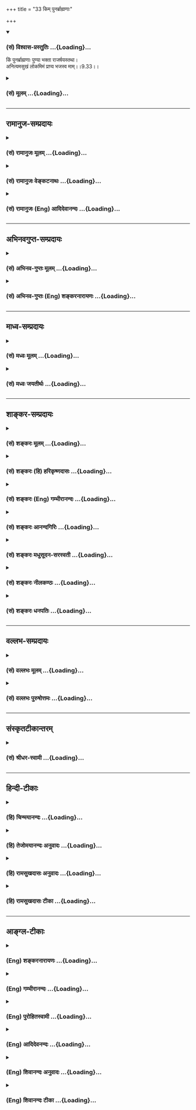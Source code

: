 +++
title = "33 किम् पुनर्ब्राह्मणाः"

+++
<div class="js_include" newlevelforh1="3" title="(सं) विश्वास-प्रस्तुतिः" unfilled url="/purANam/mahAbhAratam/06-bhIShma-parva/02-bhagavad-gItA-parva/saMskRtam/vishvAsa-prastutiH/09_rAja-vidyA-rAja-guhy/33_kim_punarbrAhmaNA.md">
<details open><summary><h3>(सं) विश्वास-प्रस्तुतिः ...{Loading}...</h3></summary>

किं पुनर्ब्राह्मणाः पुण्या भक्ता राजर्षयस्तथा।  
अनित्यमसुखं लोकमिमं प्राप्य भजस्व माम्।।9.33।।
</details>
</div>
<div class="js_include collapsed" newlevelforh1="3" title="(सं) मूलम्" unfilled url="/purANam/mahAbhAratam/06-bhIShma-parva/02-bhagavad-gItA-parva/saMskRtam/mUlam/09_rAja-vidyA-rAja-guhy/33_kim_punarbrAhmaNA.md">
<details><summary><h3>(सं) मूलम् ...{Loading}...</h3></summary>

किं पुनर्ब्राह्मणाः पुण्या भक्ता राजर्षयस्तथा।  
अनित्यमसुखं लोकमिमं प्राप्य भजस्व माम्।।9.33।।
</details>
</div>


_________________
## रामानुज-सम्प्रदायः
<div class="js_include collapsed" newlevelforh1="3" title="(सं) रामानुजः मूलम्" unfilled url="/purANam/mahAbhAratam/06-bhIShma-parva/02-bhagavad-gItA-parva/saMskRtam/rAmAnujaH/mUlam/09_rAja-vidyA-rAja-guhy/33_kim_punarbrAhmaNA.md">
<details><summary><h3>(सं) रामानुजः मूलम् ...{Loading}...</h3></summary>

।।9.33।।**किं पुनः** पुण्ययोनयो **ब्राह्मणाः राजर्षयः** च मद्भक्तिम्
आश्रिताः। अतः त्वं राजर्षिः अस्थिरं तापत्रयाभिहततया **असुखं च इमं लोकं
प्राप्य** वर्तमानो **मां भजस्व। भक्तिस्वरूपम् आह --**

</details>
</div>
<div class="js_include collapsed" newlevelforh1="3" title="(सं) रामानुजः वेङ्कटनाथः" unfilled url="/purANam/mahAbhAratam/06-bhIShma-parva/02-bhagavad-gItA-parva/saMskRtam/rAmAnujaH/venkaTanAthaH/09_rAja-vidyA-rAja-guhy/33_kim_punarbrAhmaNA.md">
<details><summary><h3>(सं) रामानुजः वेङ्कटनाथः ...{Loading}...</h3></summary>

।। 9.33अपिचेत्सुदुराचारः \[9।30\] इत्यागन्तुकपापोक्तिः अथ जन्मत एव
पापिष्ठानां जात्याद्यपकर्षेऽपि स्वसमाश्रयणमात्रेण फलसिद्धिं
प्राक्प्रस्तुतां प्रपञ्च्य तत एव जात्याद्युत्कर्षे भक्तिपौष्कल्ये च
कैमुतिकन्यायमुक्त्वा जात्यादिभिरुत्कृष्टस्त्वं फले निस्सन्देह
उपायमातिष्ठेत्युच्यते -- मां हि इत्यादिश्लोकद्वयेन। स्त्रीवैश्यशूद्राणां
परगतिविरोधितया शङ्किताकारानुवादार्थः पापयोनिशब्दः। तत्र ये पापयोनयोऽपि
स्युरित्यन्वयः। त्रैवर्णिकस्य विद्यादिमतोऽपि वैश्यस्य शूद्रादिभिः सह
पापयोनित्वेन परिगणनं सत्त्रानधिकारित्वात्। ऋत्विज एव हि सर्वे सत्त्रेषु
यजमानाः; आर्त्विज्यं च ब्राह्मणस्य; स च सत्त्राधिकाररूप उत्कर्षः
तस्माद्वाजपेययाज्यार्त्विजीनः इति क्षत्रियस्यापि श्रुतः।
पापयोनिशब्दप्रतिशिरस्त्वात्पुण्यशब्दोऽत्र पुण्ययोनित्वपरः प्रदर्शितः। किं
पुनः इत्यादिकैमुतिकन्यायादनायासत्ववचनम्। राजर्षिप्रदर्शनमर्जुनस्य
फलसिद्धिप्रतिपादनार्थमित्यभिप्रायेणाहअतस्त्वमिति। राजर्षिशब्देन
सामर्थ्यं व्यञ्जितम्अस्थिरमित्यादिना त्वर्थित्वम्।
अनित्यशब्दस्यसततविक्रिया इत्युक्तप्रकारेण
क्षरणस्वभावविषयत्वज्ञापनायास्थिरशब्दः। असुखशब्दस्यात्र पर्युदासवृत्त्या
दुःखपरतां सांसारिकसुखस्यापि दुःखकोटिनिवेशात् सुखराहित्यपरत्वं
चाभिप्रेत्याहतापत्रयेति। इमम् इत्यनेन अतिक्षुद्रत्वं निर्दिष्टम्। प्राप्य
इत्यस्यानुवादरूपताज्ञापनायप्राप्य वर्तमान इत्युक्तम्।
एवमनित्यत्वासुखत्वक्षुद्रत्वानुदर्शनाद्भजनवैमुख्यनिवृत्तिर्भवतीत्यभिप्रायः।  
  

</details>
</div>
<div class="js_include collapsed" newlevelforh1="3" title="(सं) रामानुजः (Eng) आदिदेवानन्दः" unfilled url="/purANam/mahAbhAratam/06-bhIShma-parva/02-bhagavad-gItA-parva/saMskRtam/rAmAnujaH/english/AdidevAnandaH/09_rAja-vidyA-rAja-guhy/33_kim_punarbrAhmaNA.md">
<details><summary><h3>(सं) रामानुजः (Eng) आदिदेवानन्दः ...{Loading}...</h3></summary>

9.32 - 9.33 Women, Vaisyas and Sudras, and even those who are of sinful
birth, can attain the supreme state by taking refuge in Me. How much
more then the well-born Brahmanas and royal sages who are devoted to me!
Therefore, roayl sage that you are, do worship Me, as you have come to
this transient and joyless world stricken by the threefold afflictions.
Sri Krsna now describes the nature of Bhakti:

</details>
</div>


_________________
## अभिनवगुप्त-सम्प्रदायः
<div class="js_include collapsed" newlevelforh1="3" title="(सं) अभिनव-गुप्तः मूलम्" unfilled url="/purANam/mahAbhAratam/06-bhIShma-parva/02-bhagavad-gItA-parva/saMskRtam/abhinava-guptaH/mUlam/09_rAja-vidyA-rAja-guhy/33_kim_punarbrAhmaNA.md">
<details><summary><h3>(सं) अभिनव-गुप्तः मूलम् ...{Loading}...</h3></summary>

।।9.32 -- 9.34।। मां हि इत्यादि मत्परायण इत्यन्तम्। पापयोनयः
पशुपक्षिसरीसृपादयः। स्त्रिय इति अज्ञाः। वैश्या इति
कृष्यादिकर्मान्तररताः। शूद्रा इति कार्त्स्येन वैदिकक्रियानधिकृताः
परतन्त्रवृत्तयश्च। तेऽपि मदाश्रिता मामेव यजन्ते। गजेन्द्रमोक्षणादीनि
चरितानि हि परमकारुणिकस्य भगवतः सहस्रशः श्रूयन्ते। किमङ्ग
पुनरेतद्विपरीतवृत्तयः। केचिदाक्षते -- द्विजराजन्यप्रशंसापरमेतद्वाक्यम्; न
तु स्त्र्यादिषु अपवर्गप्राप्तितात्पर्येण इति। ते हि भगवतः
सर्वानुग्राहिकां शक्तिं मितविषयतया खण्डयन्तः तथा परमेश्वरस्य
परमकृपालुत्वमसहमानाः +++(S omits तथा -- मसहमानाः)+++ न मे द्वेष्योऽस्ति न
प्रियः ; अपि चेत्सुदुराचारः इत्यादीन्यन्यानि
चैवंप्रकारस्फुटार्थप्रतिपादकानि वाक्यानि विरोधयन्तः
निरतिशययुक्तिप्रपञ्चसाधिताद्वैतभगवत्तत्त्वे +++(S;;N भगवत्तत्त्वम्)+++
भेदलिङ्गं +++(S; भेदभङ्गम् N भेदभङ्ग -- )+++ बलादेवानयन्तः अन्यांश्च
आगमविरोधानचेतयमानाः कथमिदं कथमिदम् इति पर्यनुयोज्यमाना +++(;N
पर्यनुयुज्यमानः)+++ यदि; परम् अन्तर्गर्भीकृतजात्यादिमहाग्रहाविष्टान्तः +++(; N
-- ग्रहगृहीताविष्टान्तः -- )+++ करणाः
मात्सर्यावहित्थालज्जाचिह्नीकृतवाङ्मुखदृष्टयः समग्रस्य जनस्य
असत्प्रलापिनः इति हास्यरसविषयभावमात्मनि +++(S omits -- विषय -- )+++ आरोपयन्ति।
यत्पूर्वैव व्याख्या सर्वस्य करोति शिवम् इति।

</details>
</div>
<div class="js_include collapsed" newlevelforh1="3" title="(सं) अभिनव-गुप्तः (Eng) शङ्करनारायणः" unfilled url="/purANam/mahAbhAratam/06-bhIShma-parva/02-bhagavad-gItA-parva/saMskRtam/abhinava-guptaH/english/shankaranArAyaNaH/09_rAja-vidyA-rAja-guhy/33_kim_punarbrAhmaNA.md">
<details><summary><h3>(सं) अभिनव-गुप्तः (Eng) शङ्करनारायणः ...{Loading}...</h3></summary>

9.32 See Comment under 9.34

</details>
</div>


_________________
## माध्व-सम्प्रदायः
<div class="js_include collapsed" newlevelforh1="3" title="(सं) मध्वः मूलम्" unfilled url="/purANam/mahAbhAratam/06-bhIShma-parva/02-bhagavad-gItA-parva/saMskRtam/madhvaH/mUlam/09_rAja-vidyA-rAja-guhy/33_kim_punarbrAhmaNA.md">
<details><summary><h3>(सं) मध्वः मूलम् ...{Loading}...</h3></summary>

।।9.33।। Sri Madhvacharya did not comment on this sloka.,

</details>
</div>
<div class="js_include collapsed" newlevelforh1="3" title="(सं) मध्वः जयतीर्थः" unfilled url="/purANam/mahAbhAratam/06-bhIShma-parva/02-bhagavad-gItA-parva/saMskRtam/madhvaH/jayatIrthaH/09_rAja-vidyA-rAja-guhy/33_kim_punarbrAhmaNA.md">
<details><summary><h3>(सं) मध्वः जयतीर्थः ...{Loading}...</h3></summary>

।।9.33।। Sri Jayatirtha did not comment on this sloka.  
  

</details>
</div>


_________________
## शाङ्कर-सम्प्रदायः
<div class="js_include collapsed" newlevelforh1="3" title="(सं) शङ्करः मूलम्" unfilled url="/purANam/mahAbhAratam/06-bhIShma-parva/02-bhagavad-gItA-parva/saMskRtam/shankaraH/mUlam/09_rAja-vidyA-rAja-guhy/33_kim_punarbrAhmaNA.md">
<details><summary><h3>(सं) शङ्करः मूलम् ...{Loading}...</h3></summary>

।।9.33।। --,**किं पुनः ब्राह्मणाः पुण्याः** पुण्ययोनयः **भक्ताः राजर्षयः
तथा** राजानश्च ते ऋषयश्च इति राजर्षयः। यतः एवम्; अतः **अनित्यं**
क्षणभङ्गुरम् **असुखं** च सुखवर्जितम् **इमं लोकं** मनुष्यलोकं **प्राप्य**
पुरुषार्थसाधनं दुर्लभं मनुष्यत्वं लब्ध्वा **भजस्व** सेवस्व
**माम्**।। कथम् --,

</details>
</div>
<div class="js_include collapsed" newlevelforh1="3" title="(सं) शङ्करः (हि) हरिकृष्णदासः" unfilled url="/purANam/mahAbhAratam/06-bhIShma-parva/02-bhagavad-gItA-parva/saMskRtam/shankaraH/hindI/harikRShNadAsaH/09_rAja-vidyA-rAja-guhy/33_kim_punarbrAhmaNA.md">
<details><summary><h3>(सं) शङ्करः (हि) हरिकृष्णदासः ...{Loading}...</h3></summary>

।।9.33।। फिर जो पुण्ययोनि ब्राह्मण और राजर्षि भक्त हैं उनका तो कहना ही
क्या है जो राजा भी हों और ऋषि भी हों; वे राजर्षि कहलाते हैं। क्योंकि यह
बात है; इसलिये इस अनित्य; क्षणभङ्गुर और सुखरहित मनुष्यलोकको पाकर अर्थात्
परम पुरुषार्थके साधनरूप दुर्लभ मनुष्यशरीरको पाकर मुझ ईश्वरका ही भजन कर
-- मेरी ही सेवा कर।

</details>
</div>
<div class="js_include collapsed" newlevelforh1="3" title="(सं) शङ्करः (Eng) गम्भीरानन्दः" unfilled url="/purANam/mahAbhAratam/06-bhIShma-parva/02-bhagavad-gItA-parva/saMskRtam/shankaraH/english/gambhIrAnandaH/09_rAja-vidyA-rAja-guhy/33_kim_punarbrAhmaNA.md">
<details><summary><h3>(सं) शङ्करः (Eng) गम्भीरानन्दः ...{Loading}...</h3></summary>

9.33 Kim punah, what to speak of; the punyah brahmanah, holy Bramanas,
of sacred birth; tatha, as also; of the bhaktah, devout; rajarsayah,
kind-sages-those who are kings and, at the same time, sages! Since this
is so, therefore, prapya, having come; imam, to this; anityam,
ephemeral, ever changeful; and asukham, miserable, unhappy; lokam,
world, the human world-having attained this human life which is a means
to Liberation; bhajasva, do you worship, devoted yourself; mam to Me.
How;

</details>
</div>
<div class="js_include collapsed" newlevelforh1="3" title="(सं) शङ्करः आनन्दगिरिः" unfilled url="/purANam/mahAbhAratam/06-bhIShma-parva/02-bhagavad-gItA-parva/saMskRtam/shankaraH/AnandagiriH/09_rAja-vidyA-rAja-guhy/33_kim_punarbrAhmaNA.md">
<details><summary><h3>(सं) शङ्करः आनन्दगिरिः ...{Loading}...</h3></summary>

।।9.33।। यदि पापयोनिः पापाचारश्च त्वद्भक्त्या परां गतिं गच्छति तर्हि
किमुत्तमजातिनिमित्तेन संन्यासादिना किं वा सद्वृत्तेनेत्याशङ्क्याह --
**किं पुनरिति।** उत्तमजातिमतां ब्राह्मणादीनामतिशयेन परा गतिर्यतो
लभ्यतेऽतो भगवद्भजनं तैरेकान्तेन विधातव्यमित्याह -- **यत इति।**
मनुष्यदेहातिरिक्तेषु पश्वादिदेहेषु भगवद्भजनयोग्यताभावात्प्राप्ते
मनुष्यत्वे तद्भजने प्रयतितव्यमित्याह -- **दुर्लभमिति।**

</details>
</div>
<div class="js_include collapsed" newlevelforh1="3" title="(सं) शङ्करः मधुसूदन-सरस्वती" unfilled url="/purANam/mahAbhAratam/06-bhIShma-parva/02-bhagavad-gItA-parva/saMskRtam/shankaraH/madhusUdana-sarasvatI/09_rAja-vidyA-rAja-guhy/33_kim_punarbrAhmaNA.md">
<details><summary><h3>(सं) शङ्करः मधुसूदन-सरस्वती ...{Loading}...</h3></summary>

।।9.33।। एवं चेत् -- पुण्याः सदाचारा उत्तमयोनयश्च ब्राह्मणास्तथा राजर्षयः
सूक्ष्मवस्तुविवेकिनः क्षत्रिया मम भक्ताः परां गतिं यान्तीति किं
पुनर्वाच्यम्। अत्र कस्यचिदपि संदेहाभावादित्यर्थः। यतो मद्भक्तेरीदृशो
महिमा अतो महता प्रयत्नेनेमं लोकं सर्वपुरुषार्थसाधनयोग्यमतिदुर्लभं च
मनुष्यदेहमनित्यमाशुविनाशिनमसुखं गर्भवासाद्यनेकदुःखबहुलं लब्ध्वा यावदयं न
नश्यति तावदतिशीघ्रमेव भजस्व मां शरणमाश्रयस्व। अनित्यत्वादसुखत्वाच्चास्य
विलम्बं सुखार्थमुद्यमं च मा कार्षींस्त्वं च राजर्षिरतो मद्भजनेनात्मानं
सफलं कुरु। अन्यथा ह्येतादृशं जन्म निष्फलमेव ते स्यादित्यर्थः।

</details>
</div>
<div class="js_include collapsed" newlevelforh1="3" title="(सं) शङ्करः नीलकण्ठः" unfilled url="/purANam/mahAbhAratam/06-bhIShma-parva/02-bhagavad-gItA-parva/saMskRtam/shankaraH/nIlakaNThaH/09_rAja-vidyA-rAja-guhy/33_kim_punarbrAhmaNA.md">
<details><summary><h3>(सं) शङ्करः नीलकण्ठः ...{Loading}...</h3></summary>

।।9.33।। ब्राह्मणादयः पुनः पुण्याः मदाश्रयेण परां गतिं यान्तीत्यत्र किं
चित्रम्। अतस्त्वमिमं मर्त्यलोकं अनित्यं नश्वरं असुखं सुखलेशहीनं प्राप्य
मां परमात्मानं भजस्व। लोकान्तरे भजनं न भविष्यतीत्यर्थः। तथा च श्रुतिःइह
चेदवेदीदथ सत्यमस्ति न चेदिहावेदीन्महती विनष्टिः इति।

</details>
</div>
<div class="js_include collapsed" newlevelforh1="3" title="(सं) शङ्करः धनपतिः" unfilled url="/purANam/mahAbhAratam/06-bhIShma-parva/02-bhagavad-gItA-parva/saMskRtam/shankaraH/dhanapatiH/09_rAja-vidyA-rAja-guhy/33_kim_punarbrAhmaNA.md">
<details><summary><h3>(सं) शङ्करः धनपतिः ...{Loading}...</h3></summary>

।।9.33।। किं पुनर्ब्राह्मणाः पुण्याः पुण्ययोनयः शमादिसंपन्नाः तथा
पुण्ययोनयो राजानश्च ते ऋषयः सूक्ष्मदर्शिनो मद्भक्ताः क्षत्रियाः मां
व्यपाश्रित्य परां गतिं यान्तीति किंमु वक्तव्यमित्यर्थः। यस्मान्मद्भजनमेव
परमपुरुषार्थसाधनं अतोऽनित्यमसुखमिमं मनुष्यलोकं पुरुषार्थसाधनं प्राप्य
मां वासुदेवं परमात्मानं भजस्व। अनित्यमित्यनेन कालान्तरे त्वद्भजनं
करिष्यामीति वारितम्। सुखवर्जितमिति तद्धननेन सुखत्यागो भविष्यतीति।
इममित्यनेन राजर्षिदेहं मत्संनिधियोग्यमतिदुर्लभमित्युक्तम्।

</details>
</div>


_________________
## वल्लभ-सम्प्रदायः
<div class="js_include collapsed" newlevelforh1="3" title="(सं) वल्लभः मूलम्" unfilled url="/purANam/mahAbhAratam/06-bhIShma-parva/02-bhagavad-gItA-parva/saMskRtam/vallabhaH/mUlam/09_rAja-vidyA-rAja-guhy/33_kim_punarbrAhmaNA.md">
<details><summary><h3>(सं) वल्लभः मूलम् ...{Loading}...</h3></summary>

।।9.33।। यदैवं निस्साधना अधिकारसम्भावनाया अविषया अप्येते परां गतिं यान्ति
तदा किं पुनर्वक्तव्यं वेदोक्तसाधनवत्तया पुण्याः ब्राह्मणाः राजर्षय
उत्तमक्षत्ति्रयाश्च परां गतिं यान्तीति परमुत्तमयोनीनां सकलसाधनवतां
ब्राह्मणादीनां मदाश्रयभक्तावुत्तमाधिकार एव विरोधी जायत इति वैमुख्यकारकः
अहम्भावेन विप्रमाथुराणामिव ते तथा न भजन्तो दृश्यन्ते भजन्तस्तु विरला
नारदश्रुतदेवसुदासबहुलाश्वादय इति निगूढाशयेन पुष्टिपुरुषोत्तमेन पार्थे
भजनं स्वधर्मवद्विहितमित्युपदिश्यते। मां भजस्व इति पुरुषोत्तमैकभजनं विहितं
स्वधर्मत्वात्;यो यदंशः स तं भजेत् इति विधानवाक्यात्सर्वदा सर्वभावेन
भजनीयो व्रजाधिपः। स्वस्यायमेव धर्मो हि नान्यः क्वापि कदाचन
इत्याचार्योक्तेश्च। तदेव वैराग्यपूर्वकं द्रढयति -- अनित्यमिति। इमं लोकं
देहं वाऽनित्यं विनश्वरमसुखं च प्राप्य प्रकर्षेण सर्वकार्यसाधकमवगत्य
भजस्व भजनगर्भितं स्वधर्मं कुर्विति भावः।

</details>
</div>
<div class="js_include collapsed" newlevelforh1="3" title="(सं) वल्लभः पुरुषोत्तमः" unfilled url="/purANam/mahAbhAratam/06-bhIShma-parva/02-bhagavad-gItA-parva/saMskRtam/vallabhaH/puruShottamaH/09_rAja-vidyA-rAja-guhy/33_kim_punarbrAhmaNA.md">
<details><summary><h3>(सं) वल्लभः पुरुषोत्तमः ...{Loading}...</h3></summary>

  
  
।।9.33।। यत्र हीनाधिकारिणः परमां गतिं प्राप्नुवन्ति; तत्रोत्तमाधिकारिणां
किं वक्तव्यं इत्याह -- किं पुनरिति। पुण्याः वेदोक्तमत्स्वरूपज्ञानार्थं
पूर्वं **वेदाध्ययनकारिणा** ब्राह्मणाः; तथा पुण्यधर्मादिकरणेन
प्रजापतिपालकाः राजर्षयः राजानः क्षत्ति्रया भूत्वा ऋषयः ब्रह्मकर्मनिष्ठा
उत्तमाधिकारिणो भक्ताः सन्तः परां गतिं प्राप्नुवन्तीति किं
पुनर्वक्तव्यम्। तेषां तु साक्षाद्भजनौपयिकत्वमेव भवतीति भावः। एतेन
उत्तमाधिकारिणां तु भवत्येव यत्र हीनाधिकारिणामपि भवतीत्यनेनअधिकं
तत्रानुप्रविष्टं; न तु तद्धानिः इत्ययं न्यायः
प्रदर्शितः। ,एतेनोत्तमानामेतदभावे हीनत्वमेवेति व्यञ्जितम्। यत
उत्तमाधिकारिणामावश्यकमतस्तव क्षत्ति्रयत्वात् स्वधर्मनिष्ठत्वात्
भक्तपुत्रत्वाच्चोत्तमाधिकारित्वेनावश्यं कर्त्तव्यमित्याह -- अनित्यमिति।
इमं लोकमधिकरणं देहं प्राप्य अनित्यं असुखं संसारं त्यक्त्वा ज्ञात्वा वेति
शेषः मां भजस्व।  
  

</details>
</div>


_________________
## संस्कृतटीकान्तरम्
<div class="js_include collapsed" newlevelforh1="3" title="(सं) श्रीधर-स्वामी" unfilled url="/purANam/mahAbhAratam/06-bhIShma-parva/02-bhagavad-gItA-parva/saMskRtam/shrIdhara-svAmI/09_rAja-vidyA-rAja-guhy/33_kim_punarbrAhmaNA.md">
<details><summary><h3>(सं) श्रीधर-स्वामी ...{Loading}...</h3></summary>

।।9.33।। यदेवं तदा सत्कुलाः सदाचाराश्च मद्भक्ताः परां गतिं यान्तीति किं
वक्तव्यमित्याह **-- किमिति।** पुण्याः सुकृतिनो ब्राह्मणाः। तथा राजानश्च
ते ऋषयश्च क्षत्रियाः। एवंभूताः परां गतिं यान्तीति किं वक्तव्यमित्यर्थः।
अतस्त्वमिमं राजर्षिरूपं लोकं देहं प्राप्य लब्ध्वा मां भजस्व। किंच
अनित्यमध्रुवमसुखं सुखरहितमिमं मर्त्यलोकं
प्राप्यानित्यत्वाद्विलम्बमकुर्वन्; असुखत्वाच्च सुखार्थोद्यमं हित्वा
मामेव भजस्वेत्यर्थः।

</details>
</div>


_________________
## हिन्दी-टीकाः
<div class="js_include collapsed" newlevelforh1="3" title="(हि) चिन्मयानन्दः" unfilled url="/purANam/mahAbhAratam/06-bhIShma-parva/02-bhagavad-gItA-parva/hindI/chinmayAnandaH/09_rAja-vidyA-rAja-guhy/33_kim_punarbrAhmaNA.md">
<details><summary><h3>(हि) चिन्मयानन्दः ...{Loading}...</h3></summary>

।।9.33।। यदि पूर्व श्लोक में वर्णित गुणहीन और साधनहीन लोग भी भक्ति के
द्वारा ईश्वर को प्राप्त हो सकते हैं; तो फिर साधन सम्पन्न व्यक्तियों के
लिए परमार्थ की प्राप्ति कितनी सरल होगी; यह कहने की आवश्यकता नहीं है। ये
साधनसम्पन्न लोग हैं ब्राह्मण अर्थात् शुद्धान्तकरण का व्यक्ति; तथा राजा
माने उदार हृदय और दूर दृष्टि का बुद्धिमान व्यक्ति। जिस राजा ने
बुद्धिमत्तापूर्वक अपनी राजसत्ता एवं धनवैभव का उपयोग किया हो; वह
आत्मानुसंधान के द्वारा वास्तविक शान्ति का अनुभव प्राप्त करता है। ऐसे
राजा को ही राजर्षि कहते हैं। सब प्रकार के सम्भावित बुद्धि और हृदय के
लोगों का वर्णन करके; और आत्मज्ञान के लिए सबको उपयुक्त साधना का विधान
करने के पश्चात्; अब; भगवान् इस प्रकरण का उपसंहार करते हुए कहते हैं; इस
अनित्य और सुखरहित लोक को प्राप्त करके अब तुम मेरा भजन करो। अर्जुन के
निमित्त दिया गया उपदेश हम सबके लिए ही है क्योंकि यदि श्रीकृष्ण आत्मा का
प्रतिनिधित्व करते हैं; तो अर्जुन उस मनुष्य का प्रतिनिधि है; जो जीवन
संघर्षों की चुनौतियों का सामना करने में अपने आप को असमर्थ पाता है। असंख्य
विषय; इन्द्रियाँ और मन के भाव इनसे युक्त जगत् में ही हमें जीवन जीना होता
है। ये तीनों ही सदा बदलते रहते हैं। स्वाभाविक ही; इन्द्रियों के द्वारा
विषयोपभोग का सुख अनित्य ही होगा। और दो सुखों के बीच का अन्तराल केवल
दुखपूर्ण ही होगा। आशावाद का जो विधेयात्मक और शक्तिप्रद ज्ञान गीता सिखाती
है; उसी स्वर में; भगवान् श्रीकृष्ण यहाँ कहते हैं कि यह जगत् केवल दुख का
गर्त या निराशा की खाई या एक सुखरहित क्षेत्र है। भगवान् श्रीकृष्ण अर्जुन
को उपदेश देते हैं कि इस अनित्य और सुखरहित लोक को प्राप्त होकर अब उसको
नित्य और आनन्दस्वरूप आत्मा की पूजा में प्रवृत्त होना चाहिए। इस साधना में
अर्जुन को प्रोत्साहित करने के लिए भगवान् ने यह कहा है कि गुणहीन लोगों के
विपरीत जिस व्यक्ति में ब्राह्मण और राजर्षि के गुण होते हैं; उसके लिए
सफलता सरल और निश्चित होती है। इसलिए भक्तिपूर्वक मेरी पूजा करो। हे मेरे
प्रभु जब मुझे युद्धभूमि में शत्रुओं का सामना करना हो; तब मैं आपकी पूजा
किस प्रकार कर सकता हूँ इस पर भगवान् कहते हैं --

</details>
</div>
<div class="js_include collapsed" newlevelforh1="3" title="(हि) तेजोमयानन्दः अनुवादः" unfilled url="/purANam/mahAbhAratam/06-bhIShma-parva/02-bhagavad-gItA-parva/hindI/tejomayAnandaH/anuvAdaH/09_rAja-vidyA-rAja-guhy/33_kim_punarbrAhmaNA.md">
<details><summary><h3>(हि) तेजोमयानन्दः अनुवादः ...{Loading}...</h3></summary>

।।9.33।। फिर क्या कहना है कि पुण्यशील ब्राह्मण और राजर्षि भक्तजन (परम
गति को प्राप्त होते हैं); (इसलिए) इस अनित्य और सुखरहित लोक को प्राप्त
होकर (अब) तुम भक्तिपूर्वक मेरी ही पूजा करो।।

</details>
</div>
<div class="js_include collapsed" newlevelforh1="3" title="(हि) रामसुखदासः अनुवादः" unfilled url="/purANam/mahAbhAratam/06-bhIShma-parva/02-bhagavad-gItA-parva/hindI/rAmasukhadAsaH/anuvAdaH/09_rAja-vidyA-rAja-guhy/33_kim_punarbrAhmaNA.md">
<details><summary><h3>(हि) रामसुखदासः अनुवादः ...{Loading}...</h3></summary>

।।9.33।। जो पवित्र आचरणवाले ब्राह्मण और ऋषिस्वरूप क्षत्रिय भगवान् के
भक्त हों, वे परमगतिको प्राप्त हो जायँ, इसमें तो कहना ही क्या है। इसलिये
इस अनित्य और सुखरहित शरीरको प्राप्त करके तू मेरा भजन कर।

</details>
</div>
<div class="js_include collapsed" newlevelforh1="3" title="(हि) रामसुखदासः टीका" unfilled url="/purANam/mahAbhAratam/06-bhIShma-parva/02-bhagavad-gItA-parva/hindI/rAmasukhadAsaH/TIkA/09_rAja-vidyA-rAja-guhy/33_kim_punarbrAhmaNA.md">
<details><summary><h3>(हि) रामसुखदासः टीका ...{Loading}...</h3></summary>

।।9.33।।***व्याख्या--*'किं पुनर्ब्राह्मणाः पुण्या भक्ता (टिप्पणी प₀
528) राजर्षय स्तथा'--** जब वर्तमानमें पाप करनेवाला साङ्गोपाङ्ग दुराचारी
और पूर्वजन्मके पापोंके कारण नीच योनियोंमें जन्म लेनेवाले प्राणी तथा
स्त्रियाँ, वैश्य और शूद्र--ये सभी मेरे शरण होकर, मेरा आश्रय लेकर
परमगतिको प्राप्त हो जाते हैं, परम पवित्र हो जाते हैं, तो फिर जिनके
पूर्वजन्मके आचरण भी अच्छे हों और इस जन्ममें भी उत्तम कुलमें जन्म हुआ हो,
ऐसे पवित्र ब्राह्मण और पवित्र क्षत्रिय अगर मेरे शरण हो जायँ, मेरे भक्त
बन जायँ, तो वे परमगतिको प्राप्त हो जायँगे, इसमें कहना ही क्या है!
अर्थात् वे निःसन्देह परमगतिको प्राप्त हो जायँगे।

</details>
</div>


_________________
## आङ्ग्ल-टीकाः
<div class="js_include collapsed" newlevelforh1="3" title="(Eng) शङ्करनारायणः" unfilled url="/purANam/mahAbhAratam/06-bhIShma-parva/02-bhagavad-gItA-parva/english/shankaranArAyaNaH/09_rAja-vidyA-rAja-guhy/33_kim_punarbrAhmaNA.md">
<details><summary><h3>(Eng) शङ्करनारायणः ...{Loading}...</h3></summary>

9.33. Certainly it should be so in the case of the pious men of the
priestly class and of the devoted royal seers. Having come to (i.e.,
being born in) this transient and joyless world, you should be devoted
to Me.

</details>
</div>
<div class="js_include collapsed" newlevelforh1="3" title="(Eng) गम्भीरानन्दः" unfilled url="/purANam/mahAbhAratam/06-bhIShma-parva/02-bhagavad-gItA-parva/english/gambhIrAnandaH/09_rAja-vidyA-rAja-guhy/33_kim_punarbrAhmaNA.md">
<details><summary><h3>(Eng) गम्भीरानन्दः ...{Loading}...</h3></summary>

9.33 What to speak of the holy Brahmanas as also of devout kind-sages!
Having come to this ephemeral and miserable world, do you worship Me.

</details>
</div>
<div class="js_include collapsed" newlevelforh1="3" title="(Eng) पुरोहितस्वामी" unfilled url="/purANam/mahAbhAratam/06-bhIShma-parva/02-bhagavad-gItA-parva/english/purohitasvAmI/09_rAja-vidyA-rAja-guhy/33_kim_punarbrAhmaNA.md">
<details><summary><h3>(Eng) पुरोहितस्वामी ...{Loading}...</h3></summary>

9.33 What need then to mention the holy Ministers of God, the devotees
and the saintly rulers; Do thou, therefore, born in this changing and
miserable world, do thou too worship Me.

</details>
</div>
<div class="js_include collapsed" newlevelforh1="3" title="(Eng) आदिदेवनन्दः" unfilled url="/purANam/mahAbhAratam/06-bhIShma-parva/02-bhagavad-gItA-parva/english/AdidevanandaH/09_rAja-vidyA-rAja-guhy/33_kim_punarbrAhmaNA.md">
<details><summary><h3>(Eng) आदिदेवनन्दः ...{Loading}...</h3></summary>

9.33 How much more then the Brahmanas and royal sages who are pure and
are My devotees! Having obtained this transient, joyless world, worship
Me.

</details>
</div>
<div class="js_include collapsed" newlevelforh1="3" title="(Eng) शिवानन्दः अनुवादः" unfilled url="/purANam/mahAbhAratam/06-bhIShma-parva/02-bhagavad-gItA-parva/english/shivAnandaH/anuvAdaH/09_rAja-vidyA-rAja-guhy/33_kim_punarbrAhmaNA.md">
<details><summary><h3>(Eng) शिवानन्दः अनुवादः ...{Loading}...</h3></summary>

9.33 How much more (easily) then the hold Brahmins and devoted royal
saints (attain the goal); having come to this impermanent and unhappy
world, do thou worship Me.

</details>
</div>
<div class="js_include collapsed" newlevelforh1="3" title="(Eng) शिवानन्दः टीका" unfilled url="/purANam/mahAbhAratam/06-bhIShma-parva/02-bhagavad-gItA-parva/english/shivAnandaH/TIkA/09_rAja-vidyA-rAja-guhy/33_kim_punarbrAhmaNA.md">
<details><summary><h3>(Eng) शिवानन्दः टीका ...{Loading}...</h3></summary>

9.33 किम् पुनः how much more; ब्राह्मणाः Brahmins; पुण्याः holy; भक्ताः
devoted; राजर्षयः royal saints; तथा also; अनित्यम् impermanent; असुखम्
unhappy; लोकम् world; इमम् this; प्राप्य having obtained; भजस्व worship;
माम् Me.Commentary Rajarshis are kings who have become saints while
discharging the duties of the kingdom.It is very difficult to get a
human birth which is the means of attaining the goal of life. Being born
in this human body you should lead a life of devotion to the Lord. In
the human body alone will you have the power to reflect (VicharaSakti);
discrimination and dispassion. Even the gods envy the human birth.This
body is impermanent. It perishes soon. It brings pain of various sorts.
So give up the efforts for securing happiness and comfort for this body.
If you do not aim at Selfrealisation even after attaining a human birth;
you live in vain you are wasting your life and you are a slayer of the
Self. You will again and again be caught in the wheel of birth and
death.

</details>
</div>
